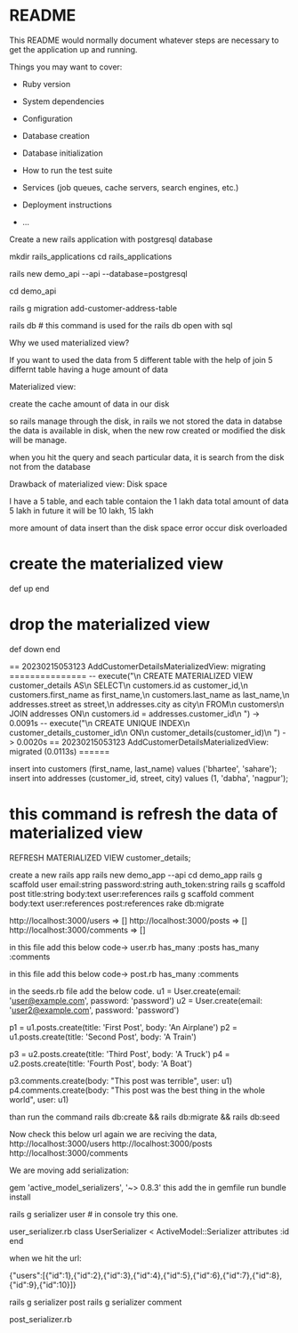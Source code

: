# README

This README would normally document whatever steps are necessary to get the
application up and running.

Things you may want to cover:

* Ruby version

* System dependencies

* Configuration

* Database creation

* Database initialization

* How to run the test suite

* Services (job queues, cache servers, search engines, etc.)

* Deployment instructions

* ...


Create a new rails application with postgresql database

mkdir rails_applications
cd rails_applications

rails new demo_api --api --database=postgresql

cd demo_api

rails g migration add-customer-address-table

rails db # this command is used for the rails db open with sql

Why we used materialized view?

If you want to used the data from 5 different table with the help of join
5 differnt table having a huge amount of data


Materialized view:

create the cache amount of data in our disk

so rails manage through the disk, in rails we not stored the data in databse the data is available in disk, when the new row created or modified the disk will be manage.

when you hit the query and seach particular data, it is search from the disk not from the database

Drawback of materialized view:
Disk space

I have a 5 table, and each table contaion the 1 lakh data total amount of data 5 lakh in future it will be 10 lakh, 15 lakh

more amount of data insert than the disk space error occur disk overloaded

# create the materialized view
def up
end

# drop the materialized view
def down
end

== 20230215053123 AddCustomerDetailsMaterializedView: migrating ===============
-- execute("\n      CREATE MATERIALIZED VIEW customer_details AS\n        SELECT\n          customers.id as customer_id,\n          customers.first_name as first_name,\n          customers.last_name as last_name,\n          addresses.street as street,\n          addresses.city as city\n        FROM\n          customers\n        JOIN addresses ON\n          customers.id = addresses.customer_id\n    ")
   -> 0.0091s
-- execute("\n      CREATE UNIQUE INDEX\n        customer_details_customer_id\n      ON\n        customer_details(customer_id)\n    ")
   -> 0.0020s
== 20230215053123 AddCustomerDetailsMaterializedView: migrated (0.0113s) ======


insert into customers (first_name, last_name) values ('bhartee', 'sahare');
insert into addresses (customer_id, street, city) values (1, 'dabha', 'nagpur');

# this command is refresh the data of materialized view
REFRESH MATERIALIZED VIEW customer_details;



create a new rails app
rails new demo_app --api
cd demo_app
rails g scaffold user email:string password:string auth_token:string
rails g scaffold post title:string body:text user:references
rails g scaffold comment body:text user:references post:references
rake db:migrate

http://localhost:3000/users
=> []
http://localhost:3000/posts
=> []
http://localhost:3000/comments
=> []

in this file add this below code-> user.rb
has_many :posts
has_many :comments

in this file add this below code-> post.rb
has_many :comments

in the seeds.rb file add the below code.
u1 = User.create(email: 'user@example.com', password: 'password')
u2 = User.create(email: 'user2@example.com', password: 'password')

p1 = u1.posts.create(title: 'First Post', body: 'An Airplane')
p2 = u1.posts.create(title: 'Second Post', body: 'A Train')

p3 = u2.posts.create(title: 'Third Post', body: 'A Truck')
p4 = u2.posts.create(title: 'Fourth Post', body: 'A Boat')

p3.comments.create(body: "This post was terrible", user: u1)
p4.comments.create(body: "This post was the best thing in the whole world", user: u1)


than run the command rails db:create && rails db:migrate && rails db:seed


Now check this below url again we are reciving the data,
http://localhost:3000/users
http://localhost:3000/posts
http://localhost:3000/comments


We are moving add serialization:

gem 'active_model_serializers', '~> 0.8.3' this add the in gemfile
run bundle install

rails g serializer user # in console try this one.

user_serializer.rb
class UserSerializer < ActiveModel::Serializer
  attributes :id
end

when we hit the url:

{"users":[{"id":1},{"id":2},{"id":3},{"id":4},{"id":5},{"id":6},{"id":7},{"id":8},{"id":9},{"id":10}]}


rails g serializer post
rails g serializer comment

post_serializer.rb

